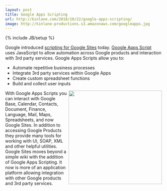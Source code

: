 ```yaml
---
layout: post
title: Google Apps Scripting
url: http://kinlane.com/2010/10/22/google-apps-scripting/
image: http://kinlane-productions.s3.amazonaws.com/googleapps.jpg
---
```

{% include JB/setup %}
<p>
     Google introduced <a href="http://googleenterprise.blogspot.com/2010/10/automating-business-processes-in-google.html" target="_blank">scripting for Google Sites</a> today. <a href="http://code.google.com/googleapps/appsscript/index.html" target="_blank">Google Apps Script</a> uses JavaScript to allow automation across Google products and interaction with 3rd party services. Google Apps Scripts allow you to:
</p>
<ul class="mainlist">
     <li>Automate repetitive business processes
     </li>
     <li>Integrate 3rd party services within Google Apps
     </li>
     <li>Create custom spreadsheet functions
     </li>
     <li>Build and collect user inputs
     </li>
</ul>
<p>
     <img src="http://kinlane-productions.s3.amazonaws.com/googleapps.jpg" alt="" width="300" align="right" /> With Google Apps Scripts you can interact with Google Base, Calendar, Contacts, Document, Finance, Language, Mail, Maps, Spreadsheets, and now Google Sites. In addition to accessing Google Products they provide many tools for working with UI, SOAP, XML and other helpful utilities. Google Sites moves beyond a simple wiki with the addition of Google Apps Scripting. It now is more of an application platform allowing integration with other Google products and 3rd party services.
</p>